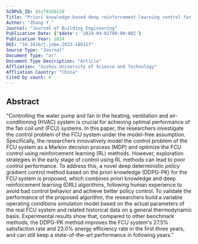 ```yaml
---
SCOPUS_ID: 85178366220
Title: "Priori knowledge-based deep reinforcement learning control for fan coil unit system"
Author: "Zhang Y."
Journal: "Journal of Building Engineering"
Publication Date: {'$date': '2024-04-01T00:00:00Z'}
Publication Year: 2024
DOI: "10.1016/j.jobe.2023.108157"
Source Type: "Journal"
Document Type: "ar"
Document Type Description: "Article"
Affliation: "Suzhou University of Science and Technology"
Affliation Country: "China"
Cited by count: 0
---
```


## Abstract
"Controlling the water pump and fan in the heating, ventilation and air-conditioning (HVAC) system is crucial for achieving optimal performance of the fan coil unit (FCU) systems. In this paper, the researchers investigate the control problem of the FCU system under the model-free assumption. Specifically, the researchers innovatively model the control problem of the FCU system as a Markov decision process (MDP) and optimize the FCU control using reinforcement learning (RL) methods. However, exploration strategies in the early stage of control using RL methods can lead to poor control performance. To address this, a novel deep deterministic policy gradient control method based on the priori knowledge (DDPG-PK) for the FCU system is proposed, which combines priori knowledge and deep reinforcement learning (DRL) algorithms, following human experience to avoid bad control behavior and achieve better policy control. To validate the performance of the proposed algorithm, the researchers build a variable operating conditions simulation model based on the actual parameters of the real FCU system and related historical data on a general thermodynamic basis. Experimental results show that, compared to other benchmark methods, the DDPG-PK method improves the FCU system's 27.5% satisfaction rate and 23.0% energy efficiency rate in the first three years, and can still keep a state-of-the-art performance in following years."
